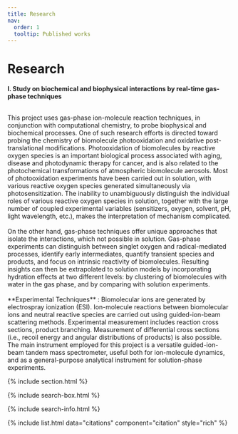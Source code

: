 ```yaml
---
title: Research
nav:
  order: 1
  tooltip: Published works
---
```


# <i class="fas fa-microscope"></i>Research

**I. Study on biochemical and biophysical interactions by real-time gas-phase techniques**

<br>
This project uses gas-phase ion-molecule reaction techniques, in conjunction with computational chemistry, to probe biophysical and biochemical processes. One of such research efforts is directed toward probing the chemistry of biomolecule photooxidation and oxidative post-translational modifications. Photooxidation of biomolecules by reactive oxygen species is an important biological process associated with aging, disease and photodynamic therapy for cancer, and is also related to the photochemical transformations of atmospheric biomolecule aerosols. Most of photooxidation experiments have been carried out in solution, with various reactive oxygen species generated simultaneously via photosensitization. The inability to unambiguously distinguish the individual roles of various reactive oxygen species in solution, together with the large number of coupled experimental variables (sensitizers, oxygen, solvent, pH, light wavelength, etc.), makes the interpretation of mechanism complicated.
<br>

<br>
On the other hand, gas-phase techniques offer unique approaches that isolate the interactions, which not possible in solution.  Gas-phase experiments can distinguish between singlet oxygen and radical-mediated processes, identify early intermediates, quantify transient species and products, and focus on intrinsic reactivity of biomolecules.  Resulting insights can then be extrapolated to solution models by incorporating hydration effects at two different levels: by clustering of biomolecules with water in the gas phase, and by comparing with solution experiments.   
<br>

<br>
**Experimental Techniques** : Biomolecular ions are generated by electrospray ionization (ESI). Ion-molecule reactions between biomolecular ions and neutral reactive species are carried out using guided-ion-beam scattering methods. Experimental measurement includes reaction cross sections, product branching. Measurement of differential cross sections (i.e., recoil energy and angular distributions of products) is also possible. The main instrument employed for this project is a versatile guided-ion-beam tandem mass spectrometer, useful both for ion-molecule dynamics, and as a general-purpose analytical instrument for solution-phase experiments.
<br>


{% include section.html %}


{% include search-box.html %}

{% include search-info.html %}

{% include list.html data="citations" component="citation" style="rich" %}
